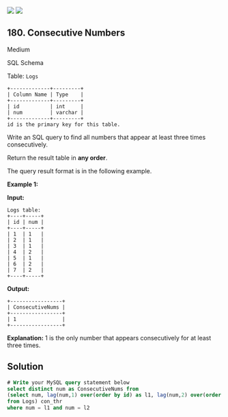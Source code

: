 [![](https://img.shields.io/github/stars/javadev/LeetCode-in-Java?label=Stars&style=flat-square)](https://github.com/javadev/LeetCode-in-Java)
[![](https://img.shields.io/github/forks/javadev/LeetCode-in-Java?label=Fork%20me%20on%20GitHub%20&style=flat-square)](https://github.com/javadev/LeetCode-in-Java/fork)

## 180\. Consecutive Numbers

Medium

SQL Schema

Table: `Logs`

    +-------------+---------+
    | Column Name | Type    |
    +-------------+---------+
    | id          | int     |
    | num         | varchar |
    +-------------+---------+
    id is the primary key for this table. 

Write an SQL query to find all numbers that appear at least three times consecutively.

Return the result table in **any order**.

The query result format is in the following example.

**Example 1:**

**Input:**

    Logs table:
    +----+-----+
    | id | num |
    +----+-----+
    | 1  | 1   |
    | 2  | 1   |
    | 3  | 1   |
    | 4  | 2   |
    | 5  | 1   |
    | 6  | 2   |
    | 7  | 2   |
    +----+-----+

**Output:**

    +-----------------+
    | ConsecutiveNums |
    +-----------------+
    | 1               |
    +-----------------+

**Explanation:** 1 is the only number that appears consecutively for at least three times.

## Solution

```sql
# Write your MySQL query statement below
select distinct num as ConsecutiveNums from
(select num, lag(num,1) over(order by id) as l1, lag(num,2) over(order by id) as l2
from Logs) con_thr
where num = l1 and num = l2
```